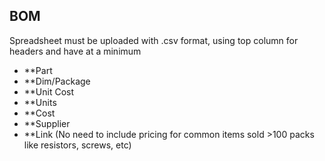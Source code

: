 ## BOM
Spreadsheet must be uploaded with .csv format, using top column for headers and have at a minimum
* **Part
* **Dim/Package
* **Unit Cost
* **Units
* **Cost
* **Supplier
* **Link
(No need to include pricing for common items sold >100 packs like resistors, screws, etc)
